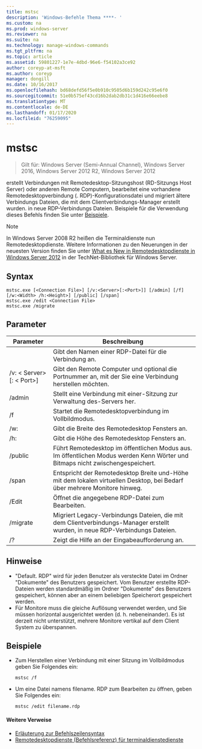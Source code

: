 ```yaml
---
title: mstsc
description: 'Windows-Befehle Thema ****- '
ms.custom: na
ms.prod: windows-server
ms.reviewer: na
ms.suite: na
ms.technology: manage-windows-commands
ms.tgt_pltfrm: na
ms.topic: article
ms.assetid: 59801227-1e7e-4dbd-96e6-f54102a3ce92
author: coreyp-at-msft
ms.author: coreyp
manager: dongill
ms.date: 10/16/2017
ms.openlocfilehash: bd68defd56f5e0b910c9505d6b159d242c95e6f0
ms.sourcegitcommit: 51e0b575ef43cd16b2dab2db31c1d416e66eebe8
ms.translationtype: MT
ms.contentlocale: de-DE
ms.lasthandoff: 01/17/2020
ms.locfileid: "76259095"
---
```

# <a name="mstsc"></a>mstsc

>Gilt für: Windows Server (Semi-Annual Channel), Windows Server 2016, Windows Server 2012 R2, Windows Server 2012

erstellt Verbindungen mit Remotedesktop-Sitzungshost (RD-Sitzungs Host Server) oder anderen Remote Computern, bearbeitet eine vorhandene Remotedesktopverbindung (. RDP)-Konfigurationsdatei und migriert ältere Verbindungs Dateien, die mit dem Clientverbindungs-Manager erstellt wurden. in neue RDP-Verbindungs Dateien.
Beispiele für die Verwendung dieses Befehls finden Sie unter [Beispiele](#BKMK_examples).
> [!NOTE]
> In Windows Server 2008 R2 heißen die Terminaldienste nun Remotedesktopdienste. Weitere Informationen zu den Neuerungen in der neuesten Version finden Sie unter [What es New in Remotedesktopdienste in Windows Server 2012](https://technet.microsoft.com/library/hh831527) in der TechNet-Bibliothek für Windows Server.

## <a name="syntax"></a>Syntax
```
mstsc.exe [<Connection File>] [/v:<Server>[:<Port>]] [/admin] [/f] [/w:<Width> /h:<Height>] [/public] [/span]
mstsc.exe /edit <Connection File>
mstsc.exe /migrate
```

## <a name="parameters"></a>Parameter

|        Parameter        |                                                         Beschreibung                                                         |
|-------------------------|-----------------------------------------------------------------------------------------------------------------------------|
|    <Connection File>    |                                   Gibt den Namen einer RDP-Datei für die Verbindung an.                                    |
|  /v: < Server\>[: < Port\>] |                Gibt den Remote Computer und optional die Portnummer an, mit der Sie eine Verbindung herstellen möchten.                 |
|         /admin          |                                   Stellt eine Verbindung mit einer-Sitzung zur Verwaltung des-Servers her.                                   |
|           /f            |                                    Startet die Remotedesktopverbindung im Vollbildmodus.                                    |
|       /w:<Width>        |                                      Gibt die Breite des Remotedesktop Fensters an.                                      |
|       /h:<Height>       |                                     Gibt die Höhe des Remotedesktop Fensters an.                                      |
|         /public         |                  Führt Remotedesktop im öffentlichen Modus aus. Im öffentlichen Modus werden Kenn Wörter und Bitmaps nicht zwischengespeichert.                  |
|          /span          | Entspricht der Remotedesktop Breite und-Höhe mit dem lokalen virtuellen Desktop, bei Bedarf über mehrere Monitore hinweg. |
| /Edit <Connection File> |                                         Öffnet die angegebene RDP-Datei zum Bearbeiten.                                          |
|        /migrate         |       Migriert Legacy-Verbindungs Dateien, die mit dem Clientverbindungs-Manager erstellt wurden, in neue RDP-Verbindungs Dateien.       |
|           /?            |                                            Zeigt die Hilfe an der Eingabeaufforderung an.                                             |

## <a name="remarks"></a>Hinweise
-   "Default. RDP" wird für jeden Benutzer als versteckte Datei im Ordner "Dokumente" des Benutzers gespeichert. Vom Benutzer erstellte RDP-Dateien werden standardmäßig im Ordner "Dokumente" des Benutzers gespeichert, können aber an einem beliebigen Speicherort gespeichert werden.
-   Für Monitore muss die gleiche Auflösung verwendet werden, und Sie müssen horizontal ausgerichtet werden (d. h. nebeneinander). Es ist derzeit nicht unterstützt, mehrere Monitore vertikal auf dem Client System zu überspannen.

## <a name="BKMK_examples"></a>Beispiele
-   Zum Herstellen einer Verbindung mit einer Sitzung im Vollbildmodus geben Sie Folgendes ein:
    ```
    mstsc /f
    ```
-   Um eine Datei namens filename. RDP zum Bearbeiten zu öffnen, geben Sie Folgendes ein:
    ```
    mstsc /edit filename.rdp
    ```

#### <a name="additional-references"></a>Weitere Verweise
-   [Erläuterung zur Befehlszeilensyntax](command-line-syntax-key.md)
-   [Remotedesktopdienste &#40;Befehlsreferenz&#41; für terminaldienstedienste](remote-desktop-services-terminal-services-command-reference.md)
